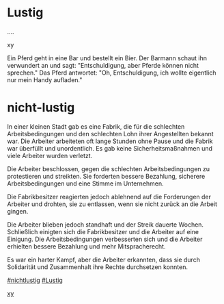 # Lustig

....

xy

Ein Pferd geht in eine Bar und bestellt ein Bier. Der Barmann schaut ihn verwundert an und sagt: "Entschuldigung, aber Pferde können nicht sprechen." Das Pferd antwortet: "Oh, Entschuldigung, ich wollte eigentlich nur mein Handy aufladen."

# nicht-lustig

In einer kleinen Stadt gab es eine Fabrik, die für die schlechten Arbeitsbedingungen und den schlechten Lohn ihrer Angestellten bekannt war. Die Arbeiter arbeiteten oft lange Stunden ohne Pause und die Fabrik war überfüllt und unordentlich. Es gab keine Sicherheitsmaßnahmen und viele Arbeiter wurden verletzt.

Die Arbeiter beschlossen, gegen die schlechten Arbeitsbedingungen zu protestieren und streikten. Sie forderten bessere Bezahlung, sicherere Arbeitsbedingungen und eine Stimme im Unternehmen.

Die Fabrikbesitzer reagierten jedoch ablehnend auf die Forderungen der Arbeiter und drohten, sie zu entlassen, wenn sie nicht zurück an die Arbeit gingen.

Die Arbeiter blieben jedoch standhaft und der Streik dauerte Wochen. Schließlich einigten sich die Fabrikbesitzer und die Arbeiter auf eine Einigung. Die Arbeitsbedingungen verbesserten sich und die Arbeiter erhielten bessere Bezahlung und mehr Mitspracherecht.

Es war ein harter Kampf, aber die Arbeiter erkannten, dass sie durch Solidarität und Zusammenhalt ihre Rechte durchsetzen konnten.

[#nichtlustig](#nichtlustig)
[#Lustig](#Lustig)

[xy](xy)
